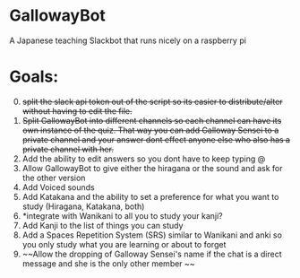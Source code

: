 # GallowayBot
A Japanese teaching Slackbot that runs nicely on a raspberry pi

# Goals:  
  0) ~~split the slack api token out of the script so its easier to distribute/alter without having to edit the file.~~
  1) ~~Split GallowayBot into different channels so each channel can have its own instance of the quiz. That way you can add Galloway Sensei to a private channel and your answer dont effect anyone else who also has a private channel with her.~~
  2) Add the ability to edit answers so you dont have to keep typing @<BotName>
  3) Allow GallowayBot to give either the hiragana or the sound and ask for the other version
  4) Add Voiced sounds
  5) Add Katakana and the ability to set a preference for what you want to study (Hiragana, Katakana, both)
  6) *integrate with Wanikani to all you to study your kanji?
  7) Add Kanji to the list of things you can study 
  8) Add a Spaces Repetition System (SRS) similar to Wanikani and anki so you only study what you are learning or about to forget
  9) ~~Allow the dropping of Galloway Sensei's name if the chat is a direct message and she is the only other member ~~
  
